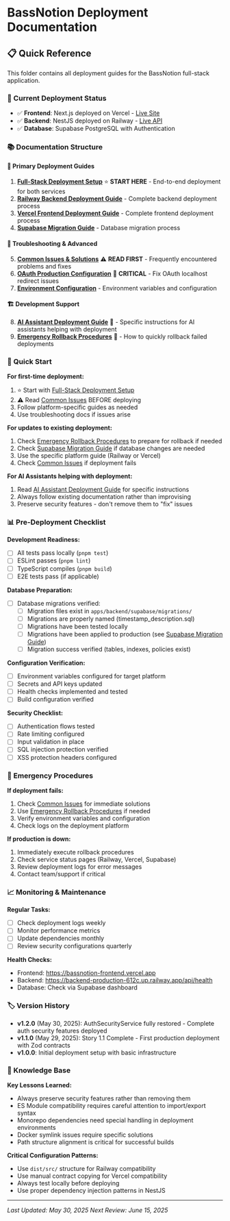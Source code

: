 # BassNotion Deployment Documentation

## 📋 Quick Reference

This folder contains all deployment guides for the BassNotion full-stack application.

### 🎯 Current Deployment Status

- ✅ **Frontend**: Next.js deployed on Vercel - [Live Site](https://bassnotion-frontend.vercel.app)
- ✅ **Backend**: NestJS deployed on Railway - [Live API](https://backend-production-612c.up.railway.app)
- ✅ **Database**: Supabase PostgreSQL with Authentication

### 📚 Documentation Structure

#### 🚀 **Primary Deployment Guides**

1. **[Full-Stack Deployment Setup](./Full-Stack-Setup.md)** ⭐ **START HERE** - End-to-end deployment for both services
2. **[Railway Backend Deployment Guide](./Railway-Backend-Deployment.md)** - Complete backend deployment process
3. **[Vercel Frontend Deployment Guide](./Vercel-Frontend-Deployment.md)** - Complete frontend deployment process
4. **[Supabase Migration Guide](./Supabase-Migration-Guide.md)** - Database migration process

#### 🔧 **Troubleshooting & Advanced**

5. **[Common Issues & Solutions](./Common-Issues.md)** ⚠️ **READ FIRST** - Frequently encountered problems and fixes
6. **[OAuth Production Configuration](./OAuth-Production-Configuration.md)** 🚨 **CRITICAL** - Fix OAuth localhost redirect issues
7. **[Environment Configuration](./Environment-Setup.md)** - Environment variables and configuration

#### 🏗️ **Development Support**

8. **[AI Assistant Deployment Guide](./AI-Assistant-Deployment-Guide.md)** 🤖 - Specific instructions for AI assistants helping with deployment
9. **[Emergency Rollback Procedures](./Emergency-Rollback-Procedures.md)** 🚨 - How to quickly rollback failed deployments

### 🎯 Quick Start

**For first-time deployment:**

1. ⭐ Start with [Full-Stack Deployment Setup](./Full-Stack-Setup.md)
2. ⚠️ Read [Common Issues](./Common-Issues.md) BEFORE deploying
3. Follow platform-specific guides as needed
4. Use troubleshooting docs if issues arise

**For updates to existing deployment:**

1. Check [Emergency Rollback Procedures](./Emergency-Rollback-Procedures.md) to prepare for rollback if needed
2. Check [Supabase Migration Guide](./Supabase-Migration-Guide.md) if database changes are needed
3. Use the specific platform guide (Railway or Vercel)
4. Check [Common Issues](./Common-Issues.md) if deployment fails

**For AI Assistants helping with deployment:**

1. Read [AI Assistant Deployment Guide](./AI-Assistant-Deployment-Guide.md) for specific instructions
2. Always follow existing documentation rather than improvising
3. Preserve security features - don't remove them to "fix" issues

### 📊 Pre-Deployment Checklist

**Development Readiness:**
- [ ] All tests pass locally (`pnpm test`)
- [ ] ESLint passes (`pnpm lint`)
- [ ] TypeScript compiles (`pnpm build`)
- [ ] E2E tests pass (if applicable)

**Database Preparation:**
- [ ] Database migrations verified:
  - [ ] Migration files exist in `apps/backend/supabase/migrations/`
  - [ ] Migrations are properly named (timestamp_description.sql)
  - [ ] Migrations have been tested locally
  - [ ] Migrations have been applied to production (see [Supabase Migration Guide](./Supabase-Migration-Guide.md))
  - [ ] Migration success verified (tables, indexes, policies exist)

**Configuration Verification:**
- [ ] Environment variables configured for target platform
- [ ] Secrets and API keys updated
- [ ] Health checks implemented and tested
- [ ] Build configuration verified

**Security Checklist:**
- [ ] Authentication flows tested
- [ ] Rate limiting configured
- [ ] Input validation in place
- [ ] SQL injection protection verified
- [ ] XSS protection headers configured

### 🚨 Emergency Procedures

**If deployment fails:**

1. Check [Common Issues](./Common-Issues.md) for immediate solutions
2. Use [Emergency Rollback Procedures](./Emergency-Rollback-Procedures.md) if needed
3. Verify environment variables and configuration
4. Check logs on the deployment platform

**If production is down:**

1. Immediately execute rollback procedures
2. Check service status pages (Railway, Vercel, Supabase)
3. Review deployment logs for error messages
4. Contact team/support if critical

### 📈 Monitoring & Maintenance

**Regular Tasks:**
- [ ] Check deployment logs weekly
- [ ] Monitor performance metrics
- [ ] Update dependencies monthly
- [ ] Review security configurations quarterly

**Health Checks:**
- Frontend: https://bassnotion-frontend.vercel.app
- Backend: https://backend-production-612c.up.railway.app/api/health
- Database: Check via Supabase dashboard

### 🏷️ Version History

- **v1.2.0** (May 30, 2025): AuthSecurityService fully restored - Complete auth security features deployed
- **v1.1.0** (May 29, 2025): Story 1.1 Complete - First production deployment with Zod contracts
- **v1.0.0**: Initial deployment setup with basic infrastructure

### 🧠 Knowledge Base

**Key Lessons Learned:**
- Always preserve security features rather than removing them
- ES Module compatibility requires careful attention to import/export syntax
- Monorepo dependencies need special handling in deployment environments
- Docker symlink issues require specific solutions
- Path structure alignment is critical for successful builds

**Critical Configuration Patterns:**
- Use `dist/src/` structure for Railway compatibility
- Use manual contract copying for Vercel compatibility
- Always test locally before deploying
- Use proper dependency injection patterns in NestJS

---

_Last Updated: May 30, 2025_
_Next Review: June 15, 2025_
